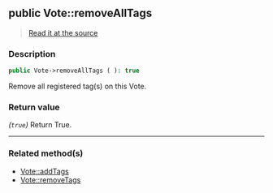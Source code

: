 ## public Vote::removeAllTags

> [Read it at the source](https://github.com/julien-boudry/Condorcet/blob/master/src/Vote.php#L666)

### Description    

```php
public Vote->removeAllTags ( ): true
```

Remove all registered tag(s) on this Vote.
    

### Return value   

*(`true`)* Return True.


---------------------------------------

### Related method(s)      

* [Vote::addTags](/Docs/api-reference/Vote%20Class/Vote--addTags.md)    
* [Vote::removeTags](/Docs/api-reference/Vote%20Class/Vote--removeTags.md)    
